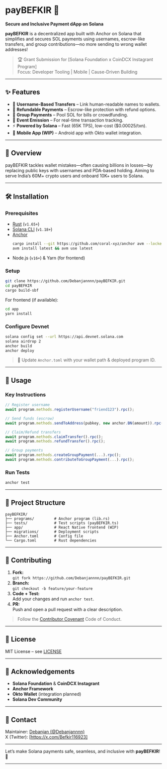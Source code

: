 
# payBEFKIR 💸  
**Secure and Inclusive Payment dApp on Solana**

**payBEFKIR** is a decentralized app built with Anchor on Solana that simplifies and secures SOL payments using usernames, escrow-like transfers, and group contributions—no more sending to wrong wallet addresses!

> 🏆 Grant Submission for [Solana Foundation x CoinDCX Instagrant Program]  
> Focus: Developer Tooling | Mobile | Cause-Driven Building

---

## ✨ Features
- 🔐 **Username-Based Transfers** – Link human-readable names to wallets.
- 🔁 **Refundable Payments** – Escrow-like protection with refund options.
- 👥 **Group Payments** – Pool SOL for bills or crowdfunding.
- 📡 **Event Emission** – For real-time transaction tracking.
- ⚡ **Powered by Solana** – Fast (65K TPS), low-cost ($0.00025/txn).
- 📱 **Mobile App (WIP)** – Android app with Okto wallet integration.

---

## 📖 Overview  
payBEFKIR tackles wallet mistakes—often causing billions in losses—by replacing public keys with usernames and PDA-based holding. Aiming to serve India’s 60M+ crypto users and onboard 10K+ users to Solana.

---

## 🛠️ Installation

### Prerequisites
- [Rust](https://rustup.rs/) (`v1.65+`)
- [Solana CLI](https://docs.solana.com/cli/install) (`v1.18+`)
- [Anchor](https://book.anchor-lang.com/)  
  ```bash
  cargo install --git https://github.com/coral-xyz/anchor avm --locked --force
  avm install latest && avm use latest
  ```
- Node.js (`v16+`) & Yarn (for frontend)

### Setup
```bash
git clone https://github.com/Debanjannnn/payBEFKIR.git
cd payBEFKIR
cargo build-sbf
```
For frontend (if available):
```bash
cd app
yarn install
```

### Configure Devnet
```bash
solana config set --url https://api.devnet.solana.com
solana airdrop 2
anchor build
anchor deploy
```

> 📝 Update `Anchor.toml` with your wallet path & deployed program ID.

---

## 🚀 Usage

### Key Instructions
```js
// Register username
await program.methods.registerUsername("friend123").rpc();

// Send funds (escrow)
await program.methods.sendToAddress(pubkey, new anchor.BN(amount)).rpc();

// Claim/Refund transfers
await program.methods.claimTransfer().rpc();
await program.methods.refundTransfer().rpc();

// Group payments
await program.methods.createGroupPayment(...).rpc();
await program.methods.contributeToGroupPayment(...).rpc();
```

### Run Tests
```bash
anchor test
```

---

## 📁 Project Structure

```
payBEFKIR/
├── programs/         # Anchor program (lib.rs)
├── tests/            # Test scripts (payBEFKIR.ts)
├── app/              # React Native frontend (WIP)
├── migrations/       # Deployment scripts
├── Anchor.toml       # Config file
└── Cargo.toml        # Rust dependencies
```

---

## 🤝 Contributing

1. **Fork:**  
   `git fork https://github.com/Debanjannnn/payBEFKIR.git`
2. **Branch:**  
   `git checkout -b feature/your-feature`
3. **Code + Test:**  
   Add your changes and run `anchor test`.
4. **PR:**  
   Push and open a pull request with a clear description.

> Follow the [Contributor Covenant](https://www.contributor-covenant.org/) Code of Conduct.

---

## 📜 License  
MIT License – see [LICENSE](./LICENSE)

---

## 🌟 Acknowledgements
- **Solana Foundation** & **CoinDCX Instagrant**
- **Anchor Framework**
- **Okto Wallet** (integration planned)
- **Solana Dev Community**

---

## 📧 Contact  
Maintainer: [Debanjan (@Debanjannnn)](https://github.com/Debanjannnn)  
X (Twitter): [https://x.com/Befkir116923]

---

Let’s make Solana payments safe, seamless, and inclusive with **payBEFKIR**! 🚀

---
